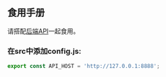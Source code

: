 ## 食用手册

请搭配[后端API](https://github.com/Luviichann/Faruzan-theme-backend)一起食用。

### 在src中添加config.js:
```javascript
export const API_HOST = 'http://127.0.0.1:8888';
```
